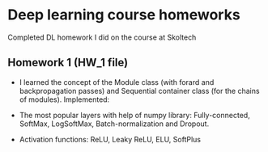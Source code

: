 # Deep learning course homeworks
Completed DL homework I did on the course at Skoltech

## Homework 1 (HW_1 file)
* I learned the concept of the  Module class (with forard and backpropagation passes) and Sequential container class (for the chains of modules).
Implemented:

* The most popular layers with help of numpy library: Fully-connected, SoftMax, LogSoftMax, Batch-normalization and Dropout.
* Activation functions: ReLU, Leaky ReLU, ELU, SoftPlus


